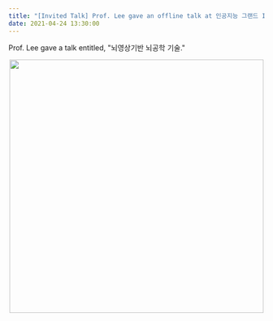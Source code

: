 ```yaml
---
title: "[Invited Talk] Prof. Lee gave an offline talk at 인공지능 그랜드 ICT연구센서, 동의대"
date: 2021-04-24 13:30:00
---
```


Prof. Lee gave a talk entitled, "뇌영상기반 뇌공학 기술."

<center> <img src="https://bspl.korea.ac.kr/Board/Gallery/2021/ProfLeeJH_talk_21apr24.jpg" width=500> </center>

